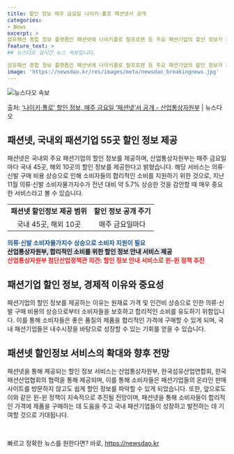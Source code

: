 ```yaml
---
title: 할인 정보 매주 금요일 나이키·폴로 패션넷서 공개
categories:
- News
excerpt: >
섬유패션 종합 정보 플랫폼인 패션넷에 나이키폴로 랄프로렌 등 주요 패션기업의 할인 정보가 제공된다. 산업통상…
feature_text: >
## 뉴스다오 실시간 뉴스 속보입니다.

섬유패션 종합 정보 플랫폼인 패션넷에 나이키폴로 랄프로렌 등 주요 패션기업의 할인 정보가 제공된다. 산업통상…
image: 'https://newsdao.kr/res/images/meta/newsdao_breakingnews.jpg'
---
```


![뉴스다오 속보](https://newsdao.kr/res/images/meta/newsdao_breakingnews.jpg)

<p>출처: <a href="https://newsdao.kr/2846" rel="dofollow">‘나이키·폴로’ 할인 정보, 매주 금요일 ‘패션넷’서 공개  - 산업통상자원부</a> | 뉴스다오</p>

<h2 data-ke-size="size26">패션넷, 국내외 패션기업 55곳 할인 정보 제공</h2>
<p data-ke-size="size16">패션넷은 국내외 주요 패션기업의 할인 정보를 제공하며, 산업통상자원부는 매주 금요일마다 국내 45곳, 해외 10곳의 할인 정보를 제공한다고 밝혔습니다. 해당 서비스는 의류·신발 구매 비용 상승으로 인해 소비자들의 합리적인 소비를 지원하기 위한 것으로, 지난 11월 의류·신발 소비자물가지수가 전년 대비 약 5.7% 상승한 것을 감안할 때 매우 중요한 서비스라고 볼 수 있습니다.</p>

<table>
  <tr>
    <td style="text-align: center; height: 17px;"><b>패션넷 할인정보 제공 범위</b></td>
    <td style="text-align: center; height: 17px;"><b>할인 정보 공개 주기</b></td>
  </tr>
  <tr>
    <td style="text-align: center; height: 17px;">국내 45곳, 해외 10곳</td>
    <td style="text-align: center; height: 17px;">매주 금요일마다</td>
  </tr>
</table>

<b><span style="color: #1a5490;">의류·신발 소비자물가지수 상승으로 소비자 지원이 필요</span></b><br>
<b><span style="background-color: #21538527;">산업통상자원부, 합리적인 소비를 위한 할인 정보 안내 서비스 제공</span></b><br>
<b><span style="color: #ee2323;">산업통상자원부 첨단산업정책관 의견: 할인 정보 안내 서비스로 윈-윈 정책 추진</span></b>

<h2 data-ke-size="size26">패션기업 할인 정보, 경제적 이유와 중요성</h2>
<p data-ke-size="size16">패션기업의 할인 정보를 제공하는 이유는 원재료 가격 및 인건비 상승으로 인한 의류·신발 구매 비용의 상승으로부터 소비자들을 보호하고 합리적인 소비를 유도하기 위함입니다. 이를 통해 소비자들은 좋은 품질의 제품을 합리적인 가격에 구매할 수 있게 되며, 국내 패션기업들은 내수시장을 바탕으로 성장할 수 있는 기회를 얻을 수 있습니다.</p>

<h2 data-ke-size="size26">패션넷 할인정보 서비스의 확대와 향후 전망</h2>
<p data-ke-size="size16">패션넷을 통해 제공되는 할인 정보 서비스는 산업통상자원부, 한국섬유산업연합회, 한국패션산업협회의 협력을 통해 제공되며, 이를 통해 소비자들은 패션기업들의 온라인 판매 사이트를 방문하지 않고도 쉽게 할인 정보를 파악할 수 있게 되었습니다. 또한, 앞으로도 이와 같은 윈-윈 정책이 지속적으로 추진될 전망이며, 패션넷을 통해 소비자들이 합리적인 가격에 제품을 구매하는 데 도움을 주고 국내 패션기업들이 성장하고 발전하는 데 기여할 것으로 기대됩니다.</p>

<p data-ke-size="size16">&nbsp;</p> 

빠르고 정확한 뉴스를 원한다면? 바로, <a href="https://newsdao.kr" rel="dofollow">https://newsdao.kr</a>


    
